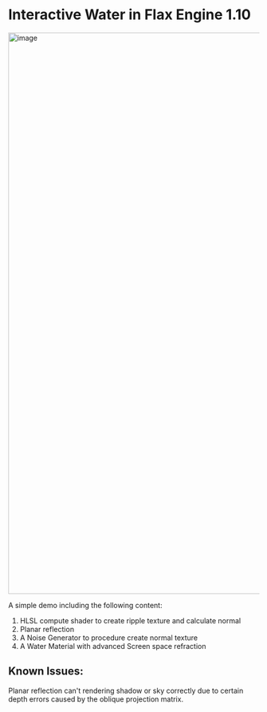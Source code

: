 # Interactive Water in Flax Engine 1.10
<img width="1809" height="1124" alt="image" src="https://github.com/user-attachments/assets/da6c2c58-7be2-42fe-badf-cd8287da68c1" />

A simple demo including the following content:
1. HLSL compute shader to create ripple texture and calculate normal
2. Planar reflection
3. A Noise Generator to procedure create normal texture
4. A Water Material with advanced Screen space refraction

## Known Issues:
  Planar reflection can't rendering shadow or sky correctly due to certain depth errors caused by the oblique projection matrix.
